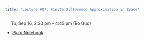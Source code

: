 ```yaml
---
title: "Lecture #07: Finite Difference Approximation in Space"
---
```


&nbsp;&nbsp;&nbsp;&nbsp;&nbsp;Tu, Sep 16, 3:30 pm – 4:45 pm (Bo Guo)

- [Pluto Notebook](../assets/pluto_notebooks/Module4_FDA_time.html.html)
